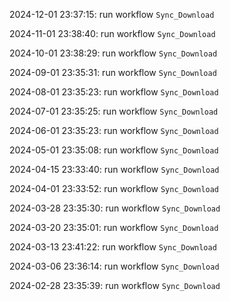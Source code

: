 2024-12-01 23:37:15: run workflow `Sync_Download` 

2024-11-01 23:38:40: run workflow `Sync_Download` 

2024-10-01 23:38:29: run workflow `Sync_Download` 

2024-09-01 23:35:31: run workflow `Sync_Download` 

2024-08-01 23:35:23: run workflow `Sync_Download` 

2024-07-01 23:35:25: run workflow `Sync_Download` 

2024-06-01 23:35:23: run workflow `Sync_Download` 

2024-05-01 23:35:08: run workflow `Sync_Download` 

2024-04-15 23:33:40: run workflow `Sync_Download` 

2024-04-01 23:33:52: run workflow `Sync_Download` 

2024-03-28 23:35:30: run workflow `Sync_Download` 

2024-03-20 23:35:01: run workflow `Sync_Download` 

2024-03-13 23:41:22: run workflow `Sync_Download` 

2024-03-06 23:36:14: run workflow `Sync_Download` 

2024-02-28 23:35:39: run workflow `Sync_Download` 


